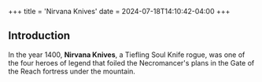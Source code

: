 +++
title = 'Nirvana Knives'
date = 2024-07-18T14:10:42-04:00
+++

## Introduction

In the year 1400, **Nirvana Knives**, a Tiefling Soul Knife rogue, was one of the four heroes of legend that foiled the Necromancer's plans in the Gate of the Reach fortress under the mountain. 